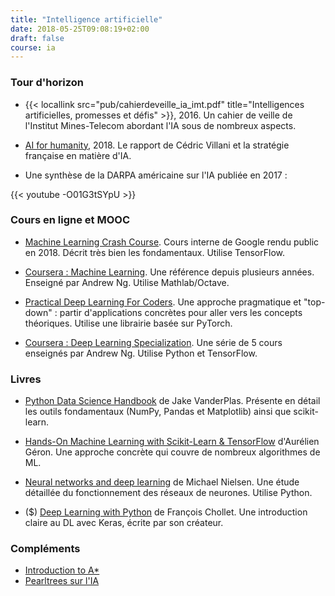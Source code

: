 ```yaml
---
title: "Intelligence artificielle"
date: 2018-05-25T09:08:19+02:00
draft: false
course: ia
---
```


### Tour d'horizon

*  {{< locallink src="pub/cahierdeveille_ia_imt.pdf" title="Intelligences artificielles, promesses et défis" >}}, 2016. Un cahier de veille de l'Institut Mines-Telecom abordant l'IA sous de nombreux aspects.

* [AI for humanity](https://www.aiforhumanity.fr/), 2018. Le rapport de Cédric Villani et 
la stratégie française en matière d'IA.

* Une synthèse de la DARPA américaine sur l'IA publiée en 2017 :

{{< youtube -O01G3tSYpU >}}

### Cours en ligne et MOOC

* [Machine Learning Crash Course](https://developers.google.com/machine-learning/crash-course/). Cours interne de Google rendu public en 2018. Décrit très bien les fondamentaux. Utilise TensorFlow.

* [Coursera : Machine Learning](https://www.coursera.org/learn/machine-learning). Une référence depuis plusieurs années. Enseigné par Andrew Ng. Utilise Mathlab/Octave.

* [Practical Deep Learning For Coders](http://course.fast.ai/). Une approche pragmatique et "top-down" : partir d'applications concrètes pour aller vers les concepts théoriques. Utilise une librairie basée sur PyTorch.

* [Coursera : Deep Learning Specialization](https://www.deeplearning.ai/). Une série de 5 cours enseignés par Andrew Ng. Utilise Python et TensorFlow.

### Livres

* [Python Data Science Handbook](https://github.com/jakevdp/PythonDataScienceHandbook) de Jake VanderPlas. Présente en détail les outils fondamentaux (NumPy, Pandas et Matplotlib) ainsi que scikit-learn.

* [Hands-On Machine Learning with Scikit-Learn & TensorFlow](https://github.com/ageron/handson-ml) d'Aurélien Géron. Une approche concrète qui couvre de nombreux algorithmes de ML.

* [Neural networks and deep learning](http://neuralnetworksanddeeplearning.com/) de Michael Nielsen. Une étude détaillée du fonctionnement des réseaux de neurones. Utilise Python.

* ($) [Deep Learning with Python](https://www.manning.com/books/deep-learning-with-python) de François Chollet. Une introduction claire au DL avec Keras, écrite par son créateur.

### Compléments

* [Introduction to A*](https://www.redblobgames.com/pathfinding/a-star/introduction.html)
* [Pearltrees sur l'IA](https://www.pearltrees.com/bpesquet/ai/id15654228)
